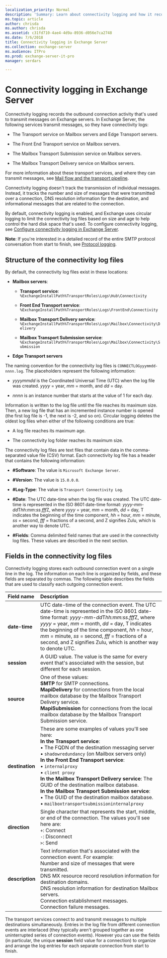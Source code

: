 ```yaml
---
localization_priority: Normal
description: 'Summary: Learn about connectivity logging and how it records outbound connection activity for transmitting messages in Exchange Server 2016 or Exchange Server 2019.'
ms.topic: article
author: chrisda
ms.author: chrisda
ms.assetid: c31fd710-4ae4-4d9a-8936-d056e7ca2748
ms.date: 7/6/2018
title: Connectivity logging in Exchange Server
ms.collection: exchange-server
ms.audience: ITPro
ms.prod: exchange-server-it-pro
manager: serdars

---
```


# Connectivity logging in Exchange Server

Connectivity logging records the outbound connection activity that's used to transmit messages on Exchange servers. In Exchange Server, the following services transmit messages, so they have connectivity logs:
  
- The Transport service on Mailbox servers and Edge Transport servers.
    
- The Front End Transport service on Mailbox servers.
    
- The Mailbox Transport Submission service on Mailbox servers.
    
- The Mailbox Transport Delivery service on Mailbox servers.
    
For more information about these transport services, and where they can transmit messages, see [Mail flow and the transport pipeline](../../mail-flow/mail-flow.md).
  
 Connectivity logging doesn't track the transmission of individual messages. Instead, it tracks the number and size of messages that were transmitted over a connection, DNS resolution information for the destination, and informational messages that are related to the connection.
  
By default, connectivity logging is enabled, and Exchange uses circular logging to limit the connectivity log files based on size and age to help control the hard disk space that's used. To configure connectivity logging, see [Configure connectivity logging in Exchange Server](configure-connectivity-logging.md).
  
 **Note**: If you're interested in a detailed record of the entire SMTP protocol conversation from start to finish, see [Protocol logging](../../mail-flow/connectors/protocol-logging.md).
  
## Structure of the connectivity log files
<a name="Structure"> </a>

By default, the connectivity log files exist in these locations:
  
- **Mailbox servers**:
    
  - **Transport service**: `%ExchangeInstallPath%TransportRoles\Logs\Hub\Connectivity`
    
  - **Front End Transport service**: `%ExchangeInstallPath%TransportRoles\Logs\FrontEnd\Connectivity`
    
  - **Mailbox Transport Delivery service**: `%ExchangeInstallPath%TransportRoles\Logs\Mailbox\Connectivity\Delivery`
    
  - **Mailbox Transport Submission service**: `%ExchangeInstallPath%TransportRoles\Logs\Mailbox\Connectivity\Submission`
    
- **Edge Transport servers**
    
The naming convention for the connectivity log files is `CONNECTLOGyyymmdd-nnnn.log`. The placeholders represent the following information:
  
- _yyyymmdd_ is the Coordinated Universal Time (UTC) when the log file was created. _yyyy_ = year, _mm_ = month, and _dd_ = day.
    
- _nnnn_ is an instance number that starts at the value of 1 for each day.
    
Information is written to the log file until the file reaches its maximum size. Then, a new log file that has an incremented instance number is opened (the first log file is -1, the next is -2, and so on). Circular logging deletes the oldest log files when either of the following conditions are true:
  
- A log file reaches its maximum age.
    
- The connectivity log folder reaches its maximum size.
    
The connectivity log files are text files that contain data in the comma-separated value file (CSV) format. Each connectivity log file has a header that contains the following information:
  
- **#Software**: The value is `Microsoft Exchange Server`.
    
- **#Version**: The value is `15.0.0.0`.
    
- **#Log-Type**: The value is `Transport Connectivity Log`.
    
- **#Date**: The UTC date-time when the log file was created. The UTC date-time is represented in the ISO 8601 date-time format: *yyyy-mm-dd*T*hh:mm:ss.fff*Z, where _yyyy_ = year, _mm_ = month, _dd_ = day, T indicates the beginning of the time component, _hh_ = hour, _mm_ = minute, _ss_ = second, _fff_ = fractions of a second, and Z signifies Zulu, which is another way to denote UTC.
    
- **#Fields**: Comma delimited field names that are used in the connectivity log files. These values are described in the next section.
    
## Fields in the connectivity log files
<a name="Info"> </a>

Connectivity logging stores each outbound connection event on a single line in the log. The information on each line is organized by fields, and these fields are separated by commas. The following table describes the fields that are used to classify each outgoing connection event.
  
|**Field name**|**Description**|
|:-----|:-----|
|**date-time** <br/> |UTC date-time of the connection event. The UTC date-time is represented in the ISO 8601 date-time format: *yyyy-mm-dd*T*hh:mm:ss.fff*Z, where _yyyy_ = year, _mm_ = month, _dd_ = day, T indicates the beginning of the time component, _hh_ = hour, _mm_ = minute, _ss_ = second, _fff_ = fractions of a second, and Z signifies Zulu, which is another way to denote UTC.  <br/> |
|**session** <br/> |A GUID value. The value is the same for every event that's associated with the session, but different for each session.  <br/> |
|**source** <br/> |One of these values:  <br/> **SMTP** for SMTP connections.  <br/> **MapiDelivery** for connections from the local mailbox database by the Mailbox Transport Delivery service.  <br/> **MapiSubmission** for connections from the local mailbox database by the Mailbox Transport Submission service.  <br/> |
|**destination** <br/> |These are some examples of values you'll see here:  <br/> **In the Transport service**:  <br/> • The FQDN of the destination messaging server  <br/> • `shadowredundancy` (on Mailbox servers only)  <br/> **In the Front End Transport service**:  <br/> • `internalproxy` <br/> • `client proxy` <br/> **In the Mailbox Transport Delivery service**: The GUID of the destination mailbox database.  <br/> **In the Mailbox Transport Submission service**:  <br/> • The GUID of the destination mailbox database.  <br/> • `mailboxtransportsubmissioninternalproxy` <br/> |
|**direction** <br/> |Single character that represents the start, middle, or end of the connection. The values you'll see here are:  <br/> `+`: Connect  <br/> `-`: Disconnect  <br/> `>`: Send  <br/> |
|**description** <br/> |Text information that's associated with the connection event. For example:  <br/> Number and size of messages that were transmitted.  <br/> DNS MX resource record resolution information for destination domains.  <br/> DNS resolution information for destination Mailbox servers.  <br/> Connection establishment messages.  <br/> Connection failure messages.  <br/> |
   
The transport services connect to and transmit messages to multiple destinations simultaneously. Entries in the log file from different connection events are interlaced (they typically aren't grouped together as one uninterrupted series of connection events). However you can use the fields (in particular, the unique **session** field value for a connection) to organize and arrange the log entries for each separate connection from start to finish.
  


